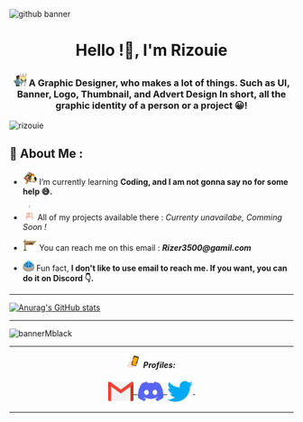 ![github banner](https://user-images.githubusercontent.com/108636838/178123165-964192f6-dab3-4bf2-8173-f80ad0166738.jpg)


<h1 align="center">Hello !🌴, I'm Rizouie</h1>
<h3 align="center"> <img src="assets/gifs/painting-art.gif" width="24px"> A Graphic Designer, who makes a lot of things. Such as UI, Banner, Logo, Thumbnail, and Advert Design In short, all the graphic identity of a person or a project 😀!  
</h3>


<p align="left"> <img src="https://komarev.com/ghpvc/?username=rizouie&label=Profile%20views&color=e8893b&style=flat"  alt="rizouie" /> </p>

## 🎑 About Me :
-  <img src="assets/gifs/coding.gif" width="25px"> I’m currently learning **Coding, and I am not gonna say no for some help 😅.**

-  <img src="assets/gifs/project.gif" width="22px"> All of my projects available there : _Currenty unavailabe, Comming Soon !_

-  <img src="assets/gifs/mail.gif" width="25px"> You can reach me on this email : **_Rizer3500@gamil.com_**

-  <img src="assets/gifs/fact.gif" width="20px"> Fun fact, **I don't like to use email to reach me. If you want, you can do it on Discord 👇.**

<hr>

[![Anurag's GitHub stats](https://github-readme-stats.vercel.app/api?username=Rizouie&show_icons=true)](https://github.com/anuraghazra/github-readme-stats)

<hr>

![bannerMblack](https://user-images.githubusercontent.com/108636838/180505689-ad70d86a-8f15-419c-927a-ac61e3f62034.gif)

<hr>


<p align = "center">
  <img src="assets/gifs/unemployed-bank-account.gif" width="20px">&nbsp; <i><b>Profiles:</b></i><br><br>
  <a href="mailto:Rizer3500@gmail.com">
    <img align="center" alt="Rizouie @Mail" width="45px" src="assets/contact logos/gmail.png" />&nbsp;
  </a>
  <a href="https://discord.com/users/536145260204785677">
    <img align="center" alt="Rizouie @Discord" width="45px" src="assets/contact logos/discord.png" />&nbsp;
  </a>
  <a href="https://twitter.com/Rizouie">
    <img align="center" alt="Rizouie @Twitter" width="45px" src="assets/contact logos/twitter.png" />&nbsp;
  </a>
</p>

<hr>
